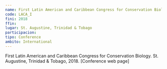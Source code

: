 ```yaml
---
name: First Latin American and Caribbean Congress for Conservation Biology
code: LACA_I
fini: 2018
ffin:
lugar: St. Augustine, Trinidad & Tobago
participacion:
tipo: Conference
ambito: International
---
```

First Latin American and Caribbean Congress for Conservation Biology. St. Augustine, Trinidad & Tobago, 2018. [Conference web page]
